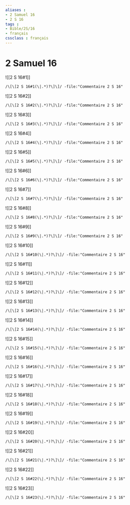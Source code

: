 ```yaml
---
aliases : 
- 2 Samuel 16
- 2 S 16
tags : 
- Bible/2S/16
- français
cssclass : français
---
```


# 2 Samuel 16

![[2 S 16#1]]

```query
/\[\[2 S 16#1(\|.*)?\]\]/ -file:"Commentaire 2 S 16"
```

![[2 S 16#2]]

```query
/\[\[2 S 16#2(\|.*)?\]\]/ -file:"Commentaire 2 S 16"
```

![[2 S 16#3]]

```query
/\[\[2 S 16#3(\|.*)?\]\]/ -file:"Commentaire 2 S 16"
```

![[2 S 16#4]]

```query
/\[\[2 S 16#4(\|.*)?\]\]/ -file:"Commentaire 2 S 16"
```

![[2 S 16#5]]

```query
/\[\[2 S 16#5(\|.*)?\]\]/ -file:"Commentaire 2 S 16"
```

![[2 S 16#6]]

```query
/\[\[2 S 16#6(\|.*)?\]\]/ -file:"Commentaire 2 S 16"
```

![[2 S 16#7]]

```query
/\[\[2 S 16#7(\|.*)?\]\]/ -file:"Commentaire 2 S 16"
```

![[2 S 16#8]]

```query
/\[\[2 S 16#8(\|.*)?\]\]/ -file:"Commentaire 2 S 16"
```

![[2 S 16#9]]

```query
/\[\[2 S 16#9(\|.*)?\]\]/ -file:"Commentaire 2 S 16"
```

![[2 S 16#10]]

```query
/\[\[2 S 16#10(\|.*)?\]\]/ -file:"Commentaire 2 S 16"
```

![[2 S 16#11]]

```query
/\[\[2 S 16#11(\|.*)?\]\]/ -file:"Commentaire 2 S 16"
```

![[2 S 16#12]]

```query
/\[\[2 S 16#12(\|.*)?\]\]/ -file:"Commentaire 2 S 16"
```

![[2 S 16#13]]

```query
/\[\[2 S 16#13(\|.*)?\]\]/ -file:"Commentaire 2 S 16"
```

![[2 S 16#14]]

```query
/\[\[2 S 16#14(\|.*)?\]\]/ -file:"Commentaire 2 S 16"
```

![[2 S 16#15]]

```query
/\[\[2 S 16#15(\|.*)?\]\]/ -file:"Commentaire 2 S 16"
```

![[2 S 16#16]]

```query
/\[\[2 S 16#16(\|.*)?\]\]/ -file:"Commentaire 2 S 16"
```

![[2 S 16#17]]

```query
/\[\[2 S 16#17(\|.*)?\]\]/ -file:"Commentaire 2 S 16"
```

![[2 S 16#18]]

```query
/\[\[2 S 16#18(\|.*)?\]\]/ -file:"Commentaire 2 S 16"
```

![[2 S 16#19]]

```query
/\[\[2 S 16#19(\|.*)?\]\]/ -file:"Commentaire 2 S 16"
```

![[2 S 16#20]]

```query
/\[\[2 S 16#20(\|.*)?\]\]/ -file:"Commentaire 2 S 16"
```

![[2 S 16#21]]

```query
/\[\[2 S 16#21(\|.*)?\]\]/ -file:"Commentaire 2 S 16"
```

![[2 S 16#22]]

```query
/\[\[2 S 16#22(\|.*)?\]\]/ -file:"Commentaire 2 S 16"
```

![[2 S 16#23]]

```query
/\[\[2 S 16#23(\|.*)?\]\]/ -file:"Commentaire 2 S 16"
```

